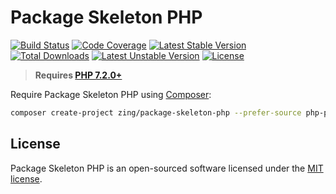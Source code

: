 # Package Skeleton PHP

[![Build Status](https://github.com/zingimmick/package-skeleton-php/workflows/tests/badge.svg?branch=1.x)](https://github.com/zingimmick/package-skeleton-php/actions)
[![Code Coverage](https://codecov.io/gh/zingimmick/package-skeleton-php/branch/1.x/graph/badge.svg)](https://codecov.io/gh/zingimmick/package-skeleton-php)
[![Latest Stable Version](https://poser.pugx.org/zing/package-skeleton-php/v/stable.svg)](https://packagist.org/packages/zing/package-skeleton-php)
[![Total Downloads](https://poser.pugx.org/zing/package-skeleton-php/downloads)](https://packagist.org/packages/zing/package-skeleton-php)
[![Latest Unstable Version](https://poser.pugx.org/zing/package-skeleton-php/v/unstable.svg)](https://packagist.org/packages/zing/package-skeleton-php)
[![License](https://poser.pugx.org/zing/package-skeleton-php/license)](https://packagist.org/packages/zing/package-skeleton-php)

> **Requires [PHP 7.2.0+](https://php.net/releases/)**

Require Package Skeleton PHP using [Composer](https://getcomposer.org):

```bash
composer create-project zing/package-skeleton-php --prefer-source php-package
```

## License

Package Skeleton PHP is an open-sourced software licensed under the [MIT license](LICENSE).
